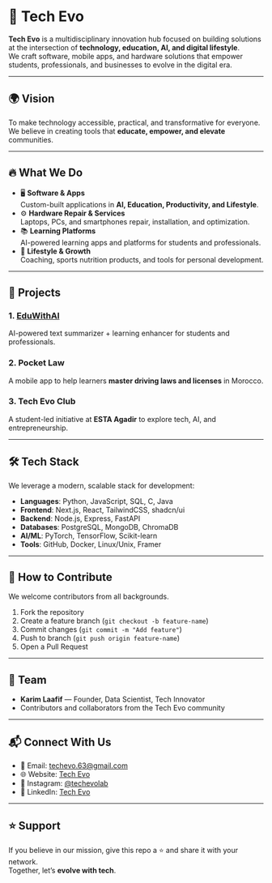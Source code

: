 # 🚀 Tech Evo

**Tech Evo** is a multidisciplinary innovation hub focused on building solutions at the intersection of **technology, education, AI, and digital lifestyle**.  
We craft software, mobile apps, and hardware solutions that empower students, professionals, and businesses to evolve in the digital era.

---

## 🌍 Vision
To make technology accessible, practical, and transformative for everyone.  
We believe in creating tools that **educate, empower, and elevate** communities.

---

## 🔥 What We Do
- 🖥️ **Software & Apps**  
  Custom-built applications in **AI, Education, Productivity, and Lifestyle**.  
- ⚙️ **Hardware Repair & Services**  
  Laptops, PCs, and smartphones repair, installation, and optimization.  
- 📚 **Learning Platforms**  
  AI-powered learning apps and platforms for students and professionals.  
- 💪 **Lifestyle & Growth**  
  Coaching, sports nutrition products, and tools for personal development.  

---

## 📂 Projects
### 1. [EduWithAI](https://github.com/TechEvo)  
AI-powered text summarizer + learning enhancer for students and professionals.

### 2. Pocket Law  
A mobile app to help learners **master driving laws and licenses** in Morocco.

### 3. Tech Evo Club  
A student-led initiative at **ESTA Agadir** to explore tech, AI, and entrepreneurship.

---

## 🛠️ Tech Stack
We leverage a modern, scalable stack for development:  

- **Languages**: Python, JavaScript, SQL, C, Java  
- **Frontend**: Next.js, React, TailwindCSS, shadcn/ui  
- **Backend**: Node.js, Express, FastAPI  
- **Databases**: PostgreSQL, MongoDB, ChromaDB  
- **AI/ML**: PyTorch, TensorFlow, Scikit-learn  
- **Tools**: GitHub, Docker, Linux/Unix, Framer  

---

## 🤝 How to Contribute
We welcome contributors from all backgrounds.  
1. Fork the repository  
2. Create a feature branch (`git checkout -b feature-name`)  
3. Commit changes (`git commit -m "Add feature"`)  
4. Push to branch (`git push origin feature-name`)  
5. Open a Pull Request  

---

## 🌟 Team
- **Karim Laafif** — Founder, Data Scientist, Tech Innovator  
- Contributors and collaborators from the Tech Evo community  

---

## 📬 Connect With Us
- 📧 Email: [techevo.63@gmail.com](mailto:techevo.63@gmail.com)  
- 🌐 Website: [Tech Evo](https://v0-tech-evo-website-design.vercel.app/)
- 📱 Instagram: [@techevolab](https://www.instagram.com/tech_evo_lab/)
- 💼 LinkedIn: [Tech Evo](https://www.linkedin.com/company/tech-evo-lab/?viewAsMember=true) 

---

## ⭐ Support
If you believe in our mission, give this repo a ⭐ and share it with your network.  
Together, let’s **evolve with tech**.
